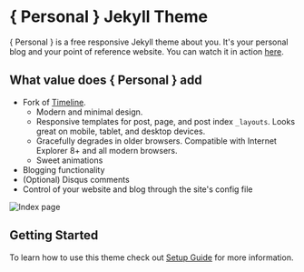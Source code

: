 # { Personal } Jekyll Theme

{ Personal } is a free responsive Jekyll theme about you. It's your personal blog and your point of reference website. You can watch it in action [here](http://panossakkos.github.io).

## What value does { Personal } add

* Fork of [Timeline](https://github.com/kirbyt/timeline-jekyll-theme).
  * Modern and minimal design.
  * Responsive templates for post, page, and post index `_layouts`. Looks great on mobile, tablet, and desktop devices.
  * Gracefully degrades in older browsers. Compatible with Internet Explorer 8+ and all modern browsers.  
  * Sweet animations
* Blogging functionality
* (Optional) Disqus comments
* Control of your website and blog through the site's config file

![Index page](screenshots/index.jpg)

## Getting Started

To learn how to use this theme check out [Setup Guide](http://panossakkos.github.io) for more information.